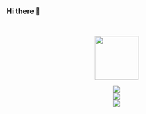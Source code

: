 ### Hi there 👋

<div style="text-align:center">
<br/>

 <p>
  <a href="http://blog.naver.com/tjsrud3456">
   <img src="http://49.142.157.251:9090/javagreenS_lsk/goWith/20226284411472_MDLU9495.JPG/" style="width:100px;" />
  </a>
 </p>
 
 <img src="https://img.shields.io/badge/선경아 안녕-000000?style=social&logo=Pug&logoColor=A5CD39"><br/>
 <img src="https://img.shields.io/badge/아자아자화이팅-000000?style=social&logo=SurveyMonkey&logoColor=00BF6F"><br/>
 <img src="https://img.shields.io/badge/으쌰으쌰-000000?style=social&logo=Linux&logoColor=FCC624">
 
 </div>
